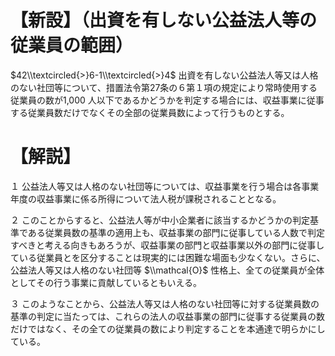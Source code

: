 # 【新設】（出資を有しない公益法人等の従業員の範囲）

$42\\textcircled{>}6-1\\textcircled{>}4$ 出資を有しない公益法人等又は人格のない社団等について、措置法令第27条の６第１項の規定により常時使用する従業員の数が1,000 人以下であるかどうかを判定する場合には、収益事業に従事する従業員数だけでなくその全部の従業員数によって行うものとする。

# 【解説】

１ 公益法人等又は人格のない社団等については、収益事業を行う場合は各事業年度の収益事業に係る所得について法人税が課税されることとなる。

２ このことからすると、公益法人等が中小企業者に該当するかどうかの判定基準である従業員数の基準の適用上も、収益事業の部門に従事している人数で判定すべきと考える向きもあろうが、収益事業の部門と収益事業以外の部門に従事している従業員とを区分することは現実的には困難な場面も少なくない。さらに、公益法人等又は人格のない社団等 $\\mathcal{O}$ 性格上、全ての従業員が全体としてその行う事業に貢献しているともいえる。

３ このようなことから、公益法人等又は人格のない社団等に対する従業員数の基準の判定に当たっては、これらの法人の収益事業の部門に従事する従業員の数だけではなく、その全ての従業員の数により判定することを本通達で明らかにしている。